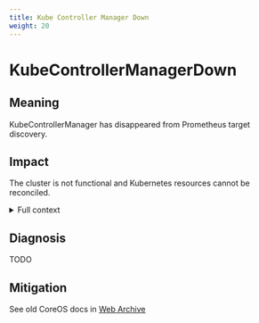```yaml
---
title: Kube Controller Manager Down
weight: 20
---
```


# KubeControllerManagerDown

## Meaning

KubeControllerManager has disappeared from Prometheus target discovery.

## Impact

The cluster is not functional and Kubernetes resources cannot be reconciled.

<details>
<summary>Full context</summary>

More about kube-controller-manager function can be found at https://kubernetes.io/docs/reference/command-line-tools-reference/kube-controller-manager/

</details>

## Diagnosis

TODO

## Mitigation

See old CoreOS docs in [Web Archive](http://web.archive.org/web/20201026205154/https://coreos.com/tectonic/docs/latest/troubleshooting/controller-recovery.html)
